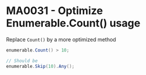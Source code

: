 # MA0031 - Optimize Enumerable.Count() usage

Replace `Count()` by a more optimized method

```csharp
enumerable.Count() > 10;

// Should be
enumerable.Skip(10).Any();
```
